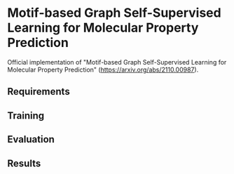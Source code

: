 # Motif-based Graph Self-Supervised Learning for Molecular Property Prediction
Official implementation of "Motif-based Graph Self-Supervised Learning for Molecular Property Prediction"
(https://arxiv.org/abs/2110.00987). 
## Requirements

## Training

## Evaluation

## Results


